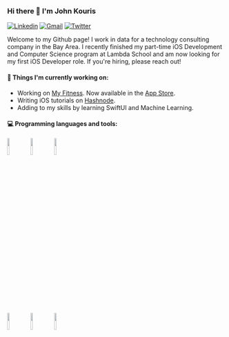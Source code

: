 ### Hi there 👋 I'm John Kouris
[![Linkedin](https://img.shields.io/badge/-LinkedIn-blue?style=flat&logo=Linkedin&logoColor=white)](https://www.linkedin.com/in/johndkouris/)
[![Gmail](https://img.shields.io/badge/-Gmail-c14438?style=flat&logo=Gmail&logoColor=white)](mailto:jdkouris@gmail.com)
[![Twitter](https://img.shields.io/twitter/url?label=Twitter&url=https%3A%2F%2Fkouris_john)](https://twitter.com/kouris_john)


Welcome to my Github page! I work in data for a technology consulting company in the Bay Area. I recently finished my part-time iOS Development and Computer Science program at Lambda School and am now looking for my first iOS Developer role. If you're hiring, please reach out!  


#### 🌱 Things I'm currently working on: 
- Working on [My Fitness](https://github.com/jdkouris/MyFitness). Now available in the [App Store](https://apps.apple.com/us/app/my-fitness-fitness-tracker/id1541255903).
- Writing iOS tutorials on [Hashnode](https://johnkouris.hashnode.dev).
- Adding to my skills by learning SwiftUI and Machine Learning.

#### :computer: Programming languages and tools: 
<p>
<code><img width="10%" src="https://www.vectorlogo.zone/logos/swift/swift-ar21.svg"></code>
<code><img width="10%" src="https://www.vectorlogo.zone/logos/apple_objectivec/apple_objectivec-ar21.svg"></code>
<code><img width="10%" src="https://www.vectorlogo.zone/logos/python/python-ar21.svg"></code>

<code><img width="10%" src="https://www.vectorlogo.zone/logos/git-scm/git-scm-ar21.svg"></code>
<code><img width="10%" src="https://www.vectorlogo.zone/logos/apple_xcode/apple_xcode-ar21.svg"></code>
<code><img width="10%" src="https://www.vectorlogo.zone/logos/firebase/firebase-ar21.svg"></code>
</p>
